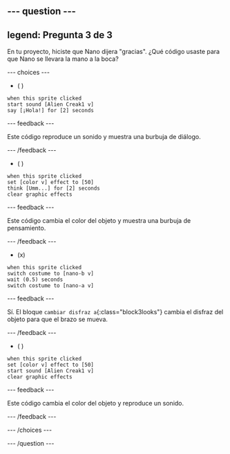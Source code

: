 
--- question ---
---
legend: Pregunta 3 de 3
---

En tu proyecto, hiciste que Nano dijera "gracias". ¿Qué código usaste para que Nano se llevara la mano a la boca?

--- choices ---

- ( )
```blocks3
when this sprite clicked
start sound [Alien Creak1 v]
say [¡Hola!] for [2] seconds 
```

  --- feedback ---

Este código reproduce un sonido y muestra una burbuja de diálogo.

  --- /feedback ---

- ( )
```blocks3
when this sprite clicked
set [color v] effect to [50] 
think [Umm...] for [2] seconds 
clear graphic effects 
```

  --- feedback ---

Este código cambia el color del objeto y muestra una burbuja de pensamiento.

  --- /feedback ---

- (x)
```blocks3
when this sprite clicked
switch costume to [nano-b v] 
wait (0.5) seconds
switch costume to [nano-a v]
```

  --- feedback ---

Sí. El bloque `cambiar disfraz a`{:class="block3looks"} cambia el disfraz del objeto para que el brazo se mueva.

  --- /feedback ---

- ( )
```blocks3
when this sprite clicked
set [color v] effect to [50]
start sound [Alien Creak1 v] 
clear graphic effects 
```

  --- feedback ---

Este código cambia el color del objeto y reproduce un sonido.

  --- /feedback ---

--- /choices ---

--- /question ---
